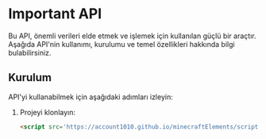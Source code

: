 # Important API

Bu API, önemli verileri elde etmek ve işlemek için kullanılan güçlü bir araçtır. Aşağıda API'nin kullanımı, kurulumu ve temel özellikleri hakkında bilgi bulabilirsiniz.

## Kurulum

API'yi kullanabilmek için aşağıdaki adımları izleyin:

1. Projeyi klonlayın:
   ```html
   <script src='https://account1010.github.io/minecraftElements/script.js'></script>
